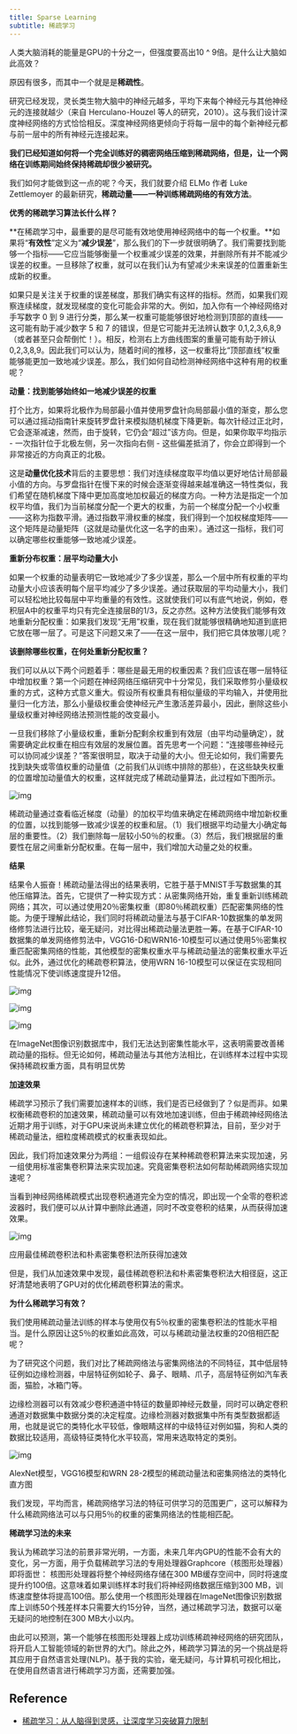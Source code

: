 ```yaml
---
title: Sparse Learning
subtitle: 稀疏学习
---
```


人类大脑消耗的能量是GPU的十分之一，但强度要高出10 ^ 9倍。是什么让大脑如此高效？

原因有很多，而其中一个就是是**稀疏性**。

研究已经发现，灵长类生物大脑中的神经元越多，平均下来每个神经元与其他神经元的连接就越少（来自 Herculano-Houzel 等人的研究，2010）。这与我们设计深度神经网络的方式恰恰相反。深度神经网络更倾向于将每一层中的每个新神经元都与前一层中的所有神经元连接起来。

**我们已经知道如何将一个完全训练好的稠密网络压缩到稀疏网络，但是，让一个网络在训练期间始终保持稀疏却很少被研究。**

我们如何才能做到这一点的呢？今天，我们就要介绍 ELMo 作者 Luke Zettlemoyer 的最新研究，**稀疏动量——一种训练稀疏网络的有效方法**。

**优秀的稀疏学习算法长什么样？**

**在稀疏学习中，最重要的是尽可能有效地使用神经网络中的每一个权重。**如果将“**有效性**”定义为“**减少误差**”，那么我们的下一步就很明确了。我们需要找到能够一个指标——它应当能够衡量一个权重减少误差的效果，并删除所有并不能减少误差的权重。一旦移除了权重，就可以在我们认为有望减少未来误差的位置重新生成新的权重。

如果只是关注关于权重的误差梯度，那我们确实有这样的指标。然而，如果我们观察连续梯度，就发现梯度的变化可能会非常的大。例如，加入你有一个神经网络对手写数字 0 到 9 进行分类，那么某一权重可能能够很好地检测到顶部的直线——这可能有助于减少数字 5 和 7 的错误，但是它可能并无法辨认数字 0,1,2,3,6,8,9（或者甚至只会帮倒忙！）。相反，检测右上方曲线图案的重量可能有助于辨认 0,2,3,8,9。因此我们可以认为，随着时间的推移，这一权重将比“顶部直线”权重能够能更加一致地减少误差。那么，我们如何自动检测神经网络中这种有用的权重呢？

**动量：找到能够始终如一地减少误差的权重**

打个比方，如果将北极作为局部最小值并使用罗盘针向局部最小值的渐变，那么您可以通过摇动指南针来旋转罗盘针来模拟随机梯度下降更新。每次针经过正北时，它会逐渐减速，然而，由于旋转，它仍会“超过”该方向。但是，如果你取平均指示 - 一次指针位于北极左侧，另一次指向右侧 - 这些偏差抵消了，你会立即得到一个非常接近的方向真正的北极。

这是**动量优化技术**背后的主要思想：我们对连续梯度取平均值以更好地估计局部最小值的方向。与罗盘指针在慢下来的时候会逐渐变得越来越准确这一特性类似，我们希望在随机梯度下降中更加高度地加权最近的梯度方向。一种方法是指定一个加权平均值，我们为当前梯度分配一个更大的权重，为前一个梯度分配一个小权重——这称为指数平滑。通过指数平滑权重的梯度，我们得到一个加权梯度矩阵——这个矩阵是动量矩阵（这就是动量优化这一名字的由来）。通过这一指标，我们可以确定哪些权重能够一致地减少误差。

**重新分布权重：层平均动量大小**

如果一个权重的动量表明它一致地减少了多少误差，那么一个层中所有权重的平均动量大小应该表明每个层平均减少了多少误差。通过获取层的平均动量大小，我们可以轻松地比较每层中平均重量的有效性。这就使我们可以有底气地说，例如，卷积层A中的权重平均只有完全连接层B的1/3，反之亦然。这种方法使我们能够有效地重新分配权重：如果我们发现“无用”权重，现在我们就能够很精确地知道到底把它放在哪一层了。可是这下问题又来了——在这一层中，我们把它具体放哪儿呢？

**该删除哪些权重，在何处重新分配权重？**

我们可以从以下两个问题着手：哪些是最无用的权重因素？我们应该在哪一层特征中增加权重？第一个问题在神经网络压缩研究中十分常见，我们采取修剪小量级权重的方式，这种方式意义重大。假设所有权重具有相似量级的平均输入，并使用批量归一化方法，那么小量级权重会使神经元产生激活差异最小，因此，删除这些小量级权重对神经网络法预测性能的改变最小。

一旦我们移除了小量级权重，重新分配剩余权重到有效层（由平均动量确定），就需要确定此权重在相应有效层的发展位置。首先思考一个问题：“连接哪些神经元可以协同减少误差？”答案很明显，取决于动量的大小。但无论如何，我们需要先找到缺失或零值权重的动量值（之前我们从训练中排除的那些），在这些缺失权重的位置增加动量值大的权重，这样就完成了稀疏动量算法，此过程如下图所示。

![img](https://pic3.zhimg.com/80/v2-9b9c40a9854016b88e1152b7314e9cb6_720w.jpg)

稀疏动量通过查看临近梯度（动量）的加权平均值来确定在稀疏网络中增加新权重的位置，以找到能够一致减少误差的权重和层。（1）我们根据平均动量大小确定每层的重要性。（2）我们删除每一层较小50％的权重。（3）然后，我们根据层的重要性在层之间重新分配权重。在每一层中，我们增加大动量之处的权重。

**结果**

结果令人振奋！稀疏动量法得出的结果表明，它胜于基于MNIST手写数据集的其他压缩算法。首先，它提供了一种实现方式：从密集网络开始，重复重新训练稀疏网络；其次，可以通过使用20％密集权重（即80％稀疏权重）匹配密集网络的性能。为便于理解此结论，我们同时将稀疏动量法与基于CIFAR-10数据集的单发网络修剪法进行比较，毫无疑问，对比得出稀疏动量法更胜一筹。在基于CIFAR-10数据集的单发网络修剪法中，VGG16-D和WRN16-10模型可以通过使用5％密集权重匹配密集网络的性能，其他模型的密集权重水平与稀疏动量法的密集权重水平近似。此外，通过优化的稀疏卷积算法，使用WRN 16-10模型可以保证在实现相同性能情况下使训练速度提升12倍。

![img](https://pic1.zhimg.com/80/v2-f7c47078b2f8068944d9bede4f9cb660_720w.jpg)

![img](https://pic1.zhimg.com/80/v2-bf8c7ebead2792ad0cf837440212374c_720w.jpg)

![img](https://pic3.zhimg.com/80/v2-fac996e3b1e7ce85af76a4fec2f659ca_720w.jpg)



在ImageNet图像识别数据库中，我们无法达到密集性能水平，这表明需要改善稀疏动量的指标。但无论如何，稀疏动量法与其他方法相比，在训练样本过程中实现保持稀疏权重方面，具有明显优势

**加速效果**

稀疏学习预示了我们需要加速样本的训练，我们是否已经做到了？似是而非。如果权衡稀疏卷积的加速效果，稀疏动量可以有效地加速训练，但由于稀疏神经网络法近期才用于训练，对于GPU来说尚未建立优化的稀疏卷积算法，目前，至少对于稀疏动量法，细粒度稀疏模式的权重表现如此。

因此，我们将加速效果分为两组：一组假设存在某种稀疏卷积算法来实现加速，另一组使用标准密集卷积算法来实现加速。究竟密集卷积法如何帮助稀疏网络实现加速呢？

当看到神经网络稀疏模式出现卷积通道完全为空的情况，即出现一个全零的卷积滤波器时，我们便可以从计算中删除此通道，同时不改变卷积的结果，从而获得加速效果。



![img](https://pic2.zhimg.com/80/v2-ba47e4a5c37a3a7deb48bdeb05894b5d_720w.jpg)

应用最佳稀疏卷积法和朴素密集卷积法所获得加速效

但是，我们从加速效果中发现，最佳稀疏卷积法和朴素密集卷积法大相径庭，这正好清楚地表明了GPU对的优化稀疏卷积算法的需求。

**为什么稀疏学习有效？**

我们使用稀疏动量法训练的样本与使用仅有5％权重的密集卷积法的性能水平相当。是什么原因让这5％的权重如此高效，可以与稀疏动量法权重的20倍相匹配呢？

为了研究这个问题，我们对比了稀疏网络法与密集网络法的不同特征，其中低层特征例如边缘检测器，中层特征例如轮子、鼻子、眼睛、爪子，高层特征例如汽车表面，猫脸，冰箱门等。

边缘检测器可以有效减少卷积通道中特征的数量即神经元数量，同时可以确定卷积通道对数据集中数据分类的决定程度。边缘检测器对数据集中所有类型数据都适用，也就是说它的类特化水平较低，像眼睛这样的中级特征对例如猫，狗和人类的数据比较适用，高级特征类特化水平较高，常用来选取特定的类别。

![img](https://pic2.zhimg.com/80/v2-be9a26242058ed631ccc619763ca99e9_720w.jpg)

AlexNet模型，VGG16模型和WRN 28-2模型的稀疏动量法和密集网络法的类特化直方图

我们发现，平均而言，稀疏网络学习法的特征可供学习的范围更广，这可以解释为什么稀疏网络法可以与只用5％的权重的密集网络法的性能相匹配。

**稀疏学习法的未来**

我认为稀疏学习法的前景非常光明，一方面，未来几年内GPU的性能不会有大的变化，另一方面，用于负载稀疏学习法的专用处理器Graphcore（核图形处理器）即将面世： 核图形处理器将整个神经网络存储在300 MB缓存空间中，同时将速度提升约100倍。这意味着如果训练样本时我们将神经网络数据压缩到300  MB，训练速度整体将提高100倍。那么使用一个核图形处理器在ImageNet图像识别数据库上训练50个残差样本只需要大约15分钟，当然，通过稀疏学习法，数据可以毫无疑问的地控制在300 MB大小以内。

由此可以预测，第一个能够在核图形处理器上成功训练稀疏神经网络的研究团队，将开启人工智能领域的新世界的大门。除此之外，稀疏学习算法的另一个挑战是将其应用于自然语言处理(NLP)。基于我的实验，毫无疑问，与计算机可视化相比，在使用自然语言进行稀疏学习方面，还需要加强。

## Reference

- [稀疏学习：从人脑得到灵感，让深度学习突破算力限制](https://zhuanlan.zhihu.com/p/76942893)